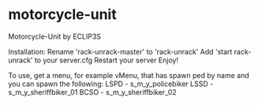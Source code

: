 # motorcycle-unit
Motorcycle-Unit by ECLIP3S

Installation: Rename 'rack-unrack-master' to 'rack-unrack' 
Add 'start rack-unrack' to your server.cfg 
Restart your server 
Enjoy!

To use, get a menu, for example vMenu, that has spawn ped by name and you can spawn the following:
LSPD - s_m_y_policebiker
LSSD - s_m_y_sheriffbiker_01
BCSO - s_m_y_sheriffbiker_02
